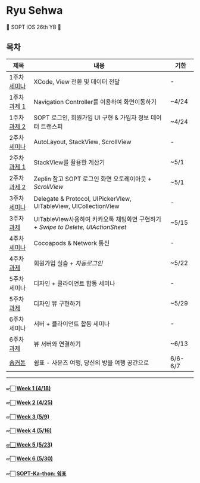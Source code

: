 # Ryu Sehwa

🌸 SOPT iOS 26th YB 🌸



## 목차

| 제목                                                         | 내용                                                         | 기한    |
| ------------------------------------------------------------ | ------------------------------------------------------------ | ------- |
| 1주차 [세미나](https://github.com/26th-SOPT-iOS/RyuSeHwa/tree/master/1st_Seminar) | XCode, View 전환 및 데이터 전달                              | -       |
| 1주차 [과제 1](https://github.com/26th-SOPT-iOS/RyuSeHwa/tree/master/1st_Assignment_Navigation) | Navigation Controller를 이용하여 화면이동하기                | ~4/24   |
| 1주차 [과제 2](https://github.com/26th-SOPT-iOS/RyuSeHwa/tree/master/1st_Assignment_Login) | SOPT 로그인, 회원가입 UI 구현 & 가입자 정보 데이터 트랜스퍼  | ~4/24   |
| 2주차 [세미나](https://github.com/26th-SOPT-iOS/RyuSeHwa/tree/master/2nd_Seminar) | AutoLayout, StackView, ScrollView                            | -       |
| 2주차 [과제 1](https://github.com/26th-SOPT-iOS/RyuSeHwa/tree/master/2nd_Assignment_Calculator) | StackView를 활용한 계산기                                    | ~5/1    |
| 2주차 [과제 2](https://github.com/26th-SOPT-iOS/RyuSeHwa/tree/master/2nd_Assignment_SOPTLogin) | Zeplin 참고 SOPT 로그인 화면 오토레이아웃 + *ScrollView*     | ~5/1    |
| 3주차 [세미나](https://github.com/26th-SOPT-iOS/RyuSeHwa/tree/master/3rd_Seminar) | Delegate & Protocol, UIPickerVIew, UITableView, UICollectionView | -       |
| 3주차 [과제](https://github.com/26th-SOPT-iOS/RyuSeHwa/tree/master/2nd_Assignment_SOPTLogin) | UITableVIew사용하여 카카오톡 채팅화면 구현하기 + *Swipe to Delete, UIActionSheet* | ~5/15   |
| 4주차 [세미나](https://github.com/26th-SOPT-iOS/RyuSeHwa/tree/master/2nd_Assignment_SOPTLogin/iOS_SecondWeek_Assignment_SOPTLogin) | Cocoapods & Network 통신                                     | -       |
| 4주차 [과제](https://github.com/26th-SOPT-iOS/RyuSeHwa/tree/master/2nd_Assignment_SOPTLogin/iOS_SecondWeek_Assignment_SOPTLogin) | 회원가입 실습 + *자동로그인*                                 | ~5/22   |
| 5주차 세미나                                                 | 디자인 + 클라이언트 합동 세미나                              | -       |
| 5주차 [과제](https://github.com/26th-SOPT-iOS/RyuSeHwa/tree/master/5th_Design_x_iOS) | 디자인 뷰 구현하기                                           | ~5/29   |
| 6주차 세미나                                                 | 서버 + 클라이언트 합동 세미나                                | -       |
| 6주차 [과제](https://github.com/26th-SOPT-iOS/RyuSeHwa/tree/master/6th_Server_x_iOS) | 뷰 서버와 연결하기                                           | ~6/13   |
| [솝커톤](https://github.com/26th-SOPT-iOS/RyuSeHwa/tree/master/iOS-Soptkathon) | 쉼표 - 사운즈 여행, 당신의 방을 여행 공간으로                | 6/6-6/7 |



------



#### 👉🏻 [Week 1 (4/18)](https://github.com/26th-SOPT-iOS/RyuSeHwa/blob/master/README/README_1.md)

#### 👉🏻 [Week 2 (4/25)](https://github.com/26th-SOPT-iOS/RyuSeHwa/blob/master/README/README_2.md)

#### 👉🏻 [Week 3 (5/9)](https://github.com/26th-SOPT-iOS/RyuSeHwa/blob/master/README/README_3.md)

#### 👉🏻 [Week 4 (5/16)](https://github.com/26th-SOPT-iOS/RyuSeHwa/blob/master/README/README_4.md)

#### [👉🏻 Week 5 (5/23)](https://github.com/26th-SOPT-iOS/RyuSeHwa/blob/master/README/README_5.md)

#### 👉🏻 [Week 6 (5/30)]()

#### 👉🏻 [SOPT-Ka-thon: 쉼표](https://github.com/soptkathon/soptkathon-client/blob/yangjaeuk/README.md)


